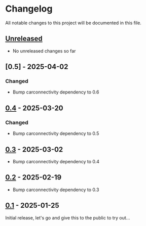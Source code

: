# Changelog

All notable changes to this project will be documented in this file.

## [Unreleased]
- No unreleased changes so far

## [0.5] - 2025-04-02
### Changed
- Bump carconnectivity dependency to 0.6

## [0.4] - 2025-03-20
### Changed
- Bump carconnectivity dependency to 0.5

## [0.3] - 2025-03-02
- Bump carconnectivity dependency to 0.4

## [0.2] - 2025-02-19
- Bump carconnectivity dependency to 0.3

## [0.1] - 2025-01-25
Initial release, let's go and give this to the public to try out...

[unreleased]: https://github.com/tillsteinbach/CarConnectivity-cli/compare/v0.5...HEAD
[0.4]: https://github.com/tillsteinbach/CarConnectivity-cli/releases/tag/v0.5
[0.4]: https://github.com/tillsteinbach/CarConnectivity-cli/releases/tag/v0.4
[0.3]: https://github.com/tillsteinbach/CarConnectivity-cli/releases/tag/v0.3
[0.2]: https://github.com/tillsteinbach/CarConnectivity-cli/releases/tag/v0.2
[0.1]: https://github.com/tillsteinbach/CarConnectivity-cli/releases/tag/v0.1

